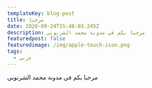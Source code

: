 ```yaml
---
templateKey: blog-post
title: مرحبا
date: 2020-09-24T15:48:03.245Z
description: مرحبا بكم في مدونة محمد الشرنوبي
featuredpost: false
featuredimage: /img/apple-touch-icon.png
tags:
  - عربي
---
```

مرحبا بكم في مدونة محمد الشرنوبي
